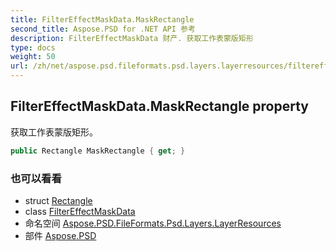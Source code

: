 ```yaml
---
title: FilterEffectMaskData.MaskRectangle
second_title: Aspose.PSD for .NET API 参考
description: FilterEffectMaskData 财产. 获取工作表蒙版矩形
type: docs
weight: 50
url: /zh/net/aspose.psd.fileformats.psd.layers.layerresources/filtereffectmaskdata/maskrectangle/
---
```

## FilterEffectMaskData.MaskRectangle property

获取工作表蒙版矩形。

```csharp
public Rectangle MaskRectangle { get; }
```

### 也可以看看

* struct [Rectangle](../../../aspose.psd/rectangle/)
* class [FilterEffectMaskData](../)
* 命名空间 [Aspose.PSD.FileFormats.Psd.Layers.LayerResources](../../filtereffectmaskdata/)
* 部件 [Aspose.PSD](../../../)


